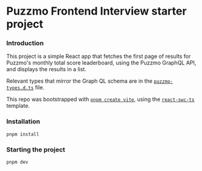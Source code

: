 # Puzzmo Frontend Interview starter project

### Introduction

This project is a simple React app that fetches the first page of results for Puzzmo's monthly total score leaderboard, using the Puzzmo GraphQL API, and displays the results in a list.

Relevant types that mirror the Graph QL schema are in the [`puzzmo-types.d.ts`](/src/puzzmo-types.d.ts) file.

This repo was bootstrapped with [`pnpm create vite`](), using the [`react-swc-ts`](https://github.com/vitejs/vite/tree/main/packages/create-vite/template-react-ts) template.


### Installation

```
pnpm install
```

### Starting the project

```
pnpm dev
```


